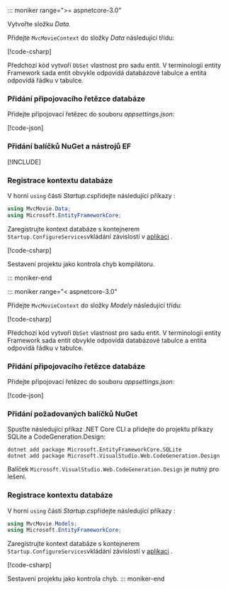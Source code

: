 ::: moniker range=">= aspnetcore-3.0"

<a name="dc"></a>

Vytvořte složku *Data.*

Přidejte `MvcMovieContext` do složky *Data* následující třídu:  

[!code-csharp[](~/tutorials/first-mvc-app/start-mvc/sample/MvcMovie3/zDocOnly/MvcMovieContext.cs?name=snippet)]

Předchozí kód vytvoří `DbSet` vlastnost pro sadu entit. V terminologii entity Framework sada entit obvykle odpovídá databázové tabulce a entita odpovídá řádku v tabulce.

<a name="cs"></a>

### <a name="add-a-database-connection-string"></a>Přidání připojovacího řetězce databáze

Přidejte připojovací řetězec do souboru *appsettings.json:*

[!code-json[](~/tutorials/first-mvc-app/start-mvc/sample/MvcMovie3/appsettings_SQLite.json?highlight=10-12)]

### <a name="add-nuget-packages-and-ef-tools"></a>Přidání balíčků NuGet a nástrojů EF

[!INCLUDE[](~/includes/add-EF-NuGet-SQLite-CLI.md)]

<a name="reg"></a>

### <a name="register-the-database-context"></a>Registrace kontextu databáze

V horní `using` části *Startup.cs*přidejte následující příkazy :

```csharp
using MvcMovie.Data;
using Microsoft.EntityFrameworkCore;
```

Zaregistrujte kontext databáze s kontejnerem `Startup.ConfigureServices`vkládání závislostí v [aplikaci](xref:fundamentals/dependency-injection) .

[!code-csharp[](~/tutorials/first-mvc-app/start-mvc/sample/MvcMovie3/Startup.cs?name=snippet_UseSqlite&highlight=6-7)]

Sestavení projektu jako kontrola chyb kompilátoru.

::: moniker-end

::: moniker range="< aspnetcore-3.0"

Přidejte `MvcMovieContext` do složky *Modely* následující třídu:  

[!code-csharp[](~/tutorials/first-mvc-app/start-mvc/sample/MvcMovie22/Data/MvcMovieContext.cs)]

Předchozí kód vytvoří `DbSet` vlastnost pro sadu entit. V terminologii entity Framework sada entit obvykle odpovídá databázové tabulce a entita odpovídá řádku v tabulce.

<a name="cs"></a>

### <a name="add-a-database-connection-string"></a>Přidání připojovacího řetězce databáze

Přidejte připojovací řetězec do souboru *appsettings.json:*

[!code-json[](~/tutorials/razor-pages/razor-pages-start/sample/RazorPagesMovie/appsettings_SQLite.json?highlight=8-10)]

### <a name="add-required-nuget-packages"></a>Přidání požadovaných balíčků NuGet

Spusťte následující příkaz .NET Core CLI a přidejte do projektu příkazy SQLite a CodeGeneration.Design:

```dotnetcli
dotnet add package Microsoft.EntityFrameworkCore.SQLite
dotnet add package Microsoft.VisualStudio.Web.CodeGeneration.Design
```

Balíček `Microsoft.VisualStudio.Web.CodeGeneration.Design` je nutný pro lešení.

<a name="reg"></a>

### <a name="register-the-database-context"></a>Registrace kontextu databáze

V horní `using` části *Startup.cs*přidejte následující příkazy :

```csharp
using MvcMovie.Models;
using Microsoft.EntityFrameworkCore;
```

Zaregistrujte kontext databáze s kontejnerem `Startup.ConfigureServices`vkládání závislostí v [aplikaci](xref:fundamentals/dependency-injection) .

[!code-csharp[](~/tutorials/first-mvc-app/start-mvc/sample/MvcMovie22/Startup.cs?name=snippet_UseSqlite&highlight=11-12)]

Sestavení projektu jako kontrola chyb.
::: moniker-end